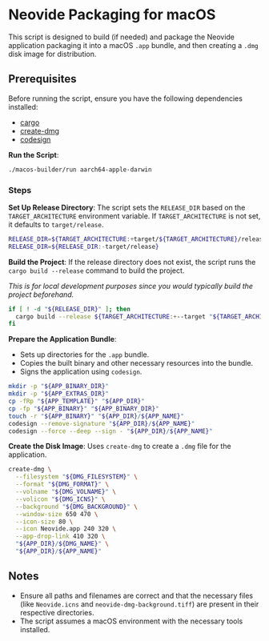# Neovide Packaging for macOS

This script is designed to build (if needed) and package the Neovide application packaging it into a macOS `.app` bundle, and then creating a `.dmg` disk image for distribution.

## Prerequisites

Before running the script, ensure you have the following dependencies installed:

- [cargo](https://doc.rust-lang.org/cargo/getting-started/installation.html)
- [create-dmg](https://github.com/create-dmg/create-dmg)
- [codesign](https://developer.apple.com/documentation/security/notarizing_macos_software_before_distribution)

**Run the Script**:

```bash
./macos-builder/run aarch64-apple-darwin
```

### Steps

**Set Up Release Directory**:
The script sets the `RELEASE_DIR` based on the `TARGET_ARCHITECTURE` environment variable. If `TARGET_ARCHITECTURE` is not set, it defaults to `target/release`.

```bash
RELEASE_DIR=${TARGET_ARCHITECTURE:+target/${TARGET_ARCHITECTURE}/release}
RELEASE_DIR=${RELEASE_DIR:-target/release}
```

**Build the Project**:
If the release directory does not exist, the script runs the `cargo build --release` command to build the project.

_*This is for local development purposes since you would typically build the project beforehand.*_

```bash
if [ ! -d "${RELEASE_DIR}" ]; then
  cargo build --release ${TARGET_ARCHITECTURE:+--target "${TARGET_ARCHITECTURE}"}
fi
```

**Prepare the Application Bundle**:

- Sets up directories for the `.app` bundle.
- Copies the built binary and other necessary resources into the bundle.
- Signs the application using `codesign`.

```bash
mkdir -p "${APP_BINARY_DIR}"
mkdir -p "${APP_EXTRAS_DIR}"
cp -fRp "${APP_TEMPLATE}" "${APP_DIR}"
cp -fp "${APP_BINARY}" "${APP_BINARY_DIR}"
touch -r "${APP_BINARY}" "${APP_DIR}/${APP_NAME}"
codesign --remove-signature "${APP_DIR}/${APP_NAME}"
codesign --force --deep --sign - "${APP_DIR}/${APP_NAME}"
```

**Create the Disk Image**:
Uses `create-dmg` to create a `.dmg` file for the application.

```bash
create-dmg \
  --filesystem "${DMG_FILESYSTEM}" \
  --format "${DMG_FORMAT}" \
  --volname "${DMG_VOLNAME}" \
  --volicon "${DMG_ICNS}" \
  --background "${DMG_BACKGROUND}" \
  --window-size 650 470 \
  --icon-size 80 \
  --icon Neovide.app 240 320 \
  --app-drop-link 410 320 \
  "${APP_DIR}/${DMG_NAME}" \
  "${APP_DIR}/${APP_NAME}"
```

## Notes

- Ensure all paths and filenames are correct and that the necessary files (like `Neovide.icns` and `neovide-dmg-background.tiff`) are present in their respective directories.
- The script assumes a macOS environment with the necessary tools installed.
